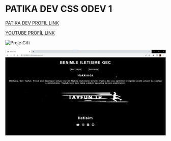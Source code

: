# PATIKA DEV CSS ODEV 1
[PATIKA DEV PROFIL LINK](https://app.patika.dev/razumihin)

[YOUTUBE PROFİL LINK](https://www.youtube.com/c/TayfunTp)

 ![Proje Gifi](gif/gif.gif)

 ![Proje Görseli](image/tanitim.jpg)